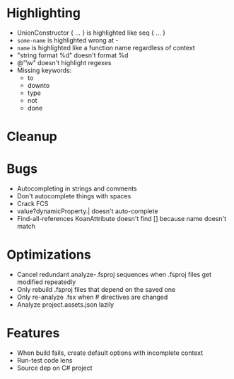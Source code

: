 # Highlighting
- UnionConstructor { ... } is highlighted like seq { ... }
- ``some-name`` is highlighted wrong at -
- ``name`` is highlighted like a function name regardless of context
- "string format %d" doesn't format %d
- @"\w" doesn't highlight regexes
- Missing keywords:
  - to
  - downto
  - type
  - not
  - done

# Cleanup

# Bugs
- Autocompleting in strings and comments
- Don't autocomplete things with spaces
- Crack FCS
- value?dynamicProperty.| doesn't auto-complete
- Find-all-references KoanAttribute doesn't find [<Koan>] because name doesn't match

# Optimizations
- Cancel redundant analyze-.fsproj sequences when .fsproj files get modified repeatedly
- Only rebuild .fsproj files that depend on the saved one
- Only re-analyze .fsx when # directives are changed
- Analyze project.assets.json lazily

# Features
- When build fails, create default options with incomplete context
- Run-test code lens
- Source dep on C# project